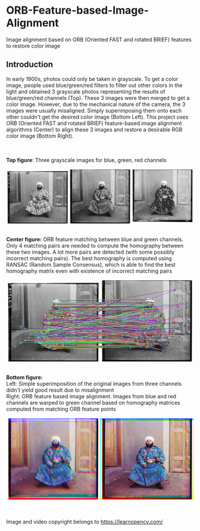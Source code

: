 # ORB-Feature-based-Image-Alignment
Image alignment based on ORB (Oriented FAST and rotated BRIEF) features to restore color image

## Introduction

In early 1900s, photos could only be taken in grayscale. To get a color image, people used blue/green/red filters to filter out other colors in the light and obtained 3 grayscale photos representing the results of blue/green/red channels (Top). These 3 images were then merged to get a color image. However, due to the mechanical nature of the camera, the 3 images were usually misaligned. Simply superimposing them onto each other couldn't get the desired color image (Bottom Left). This project uses ORB (Oriented FAST and rotated BRIEF) feature-based image alignment algorithms (Center) to align these 3 images and restore a desirable RGB color image (Bottom Right). <br /> <br /> <br /> 


**Top figure**: Three grayscale images for blue, green, red channels<br />  
![alt text](https://github.com/yyhz76/ORB-Feature-based-Image-Alignment/blob/main/images/BGR_channels_in_grayscale.png)<br /><br />  

**Center figure:** ORB feature matching between blue and green channels. Only 4 matching pairs are needed to compute the homography between these two images. A lot more pairs are detected (with some possibly incorrect matching pairs). The best homography is computed using RANSAC (Random Sample Consensus), which is able to find the best homography matrix even with existence of incorrect matching pairs<br />  
![alt text](https://github.com/yyhz76/ORB-Feature-based-Image-Alignment/blob/main/images/ORB_feature_matching_between_blue_and_green.png)<br /><br />

**Bottom figure:**  
Left: Simple superimposition of the original images from three channels didn't yield good result due to misalignment  
Right: ORB feature based image alignment. Images from blue and red channels are warped to green channel based on homography matrices computed from matching ORB feature points<br />   
![alt text](https://github.com/yyhz76/ORB-Feature-based-Image-Alignment/blob/main/images/result_comparison.png)<br />  


<br /><br />
Image and video copyright belongs to https://learnopencv.com/
